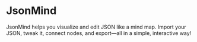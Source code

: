 # JsonMind
JsonMind helps you visualize and edit JSON like a mind map. Import your JSON, tweak it, connect nodes, and export—all in a simple, interactive way!

